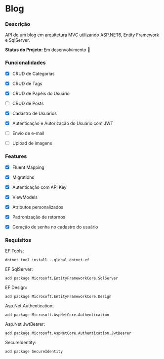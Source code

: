 # Blog

### Descrição
<p>API de um blog em arquitetura MVC utilizando ASP.NET6, Entity Framework e SqlServer.</p>
<strong> Status do Projeto: </strong> Em desenvolvimento 🚧

<br>

### Funcionalidades

- [x] CRUD de Categorias
- [x] CRUD de Tags
- [x] CRUD de Papéis do Usuário
- [ ] CRUD de Posts
- [x] Cadastro de Usuários
- [x] Autenticação e Autorização do Usuário com JWT
- [ ] Envio de e-mail
- [ ] Upload de imagens


### Features
- [x] Fluent Mapping
- [x] Migrations
- [x] Autenticação com API Key
- [x] ViewModels
- [x] Atributos personalizados
- [x] Padronização de retornos
- [x] Geração de senha no cadastro do usuário


### Requisitos
EF Tools: 
``` 
dotnet tool install --global dotnet-ef 
```
EF SqlServer: 
``` 
add package Microsoft.EntityFrameworkCore.SqlServer
```
EF Design: 
``` 
add package Microsoft.EntityFrameworkCore.Design
```
Asp.Net Authentication: 
``` 
add package Microsoft.AspNetCore.Authentication
```
Asp.Net JwtBearer: 
``` 
add package Microsoft.AspNetCore.Authentication.JwtBearer
```
SecureIdentity: 
``` 
add package SecureIdentity
```


